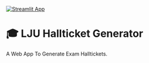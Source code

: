 [![Streamlit App](https://static.streamlit.io/badges/streamlit_badge_black_white.svg)](https://share.streamlit.io/azimshaikh95/lju-hallticket/)

# 🎓 LJU Hallticket Generator

A Web App To Generate Exam Halltickets.